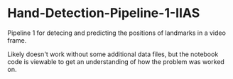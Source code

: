 # Hand-Detection-Pipeline-1-IIAS
Pipeline 1 for detecing and predicting the positions of landmarks in a video frame. 

Likely doesn't work without some additional data files, but the notebook code is viewable to get an understanding of how the problem was worked on.
